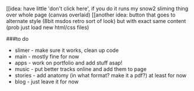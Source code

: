  [[idea: have little 'don't click here', if you do it runs my snow2 sliming thing over whole page (canvas overlaid)
    [[another idea: button that goes to alternate style (8bit msdos retro sort of look) but with exact same content (prob just load new html/css files)





###to do
* slimer - make sure it works, clean up code
* main - mostly fine for now
* apps - work on portfolio and add stuff asap!
* music - put better tracks online and add them to page
* stories - add anatomy (in what format?  make it a pdf?) at least for now
* blog - just leave it for now

